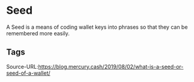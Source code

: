 # Seed
A Seed is a means of coding wallet keys into phrases so that they can be remembered more easily.
## Tags
Source-URL:https://blog.mercury.cash/2019/08/02/what-is-a-seed-or-seed-of-a-wallet/
